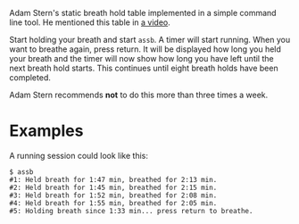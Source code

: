 Adam Stern's static breath hold table implemented in a
simple command line tool. He mentioned this table in [a
video](https://www.youtube.com/watch?v=eXBZUee4EpY&t=224).

Start holding your breath and start `assb`. A timer will start running.
When you want to breathe again, press return. It will be displayed how
long you held your breath and the timer will now show how long you have
left until the next breath hold starts. This continues until eight
breath holds have been completed.

Adam Stern recommends **not** to do this more than three times a week.

# Examples
A running session could look like this:

```console
$ assb
#1: Held breath for 1:47 min, breathed for 2:13 min.
#2: Held breath for 1:45 min, breathed for 2:15 min.
#3: Held breath for 1:52 min, breathed for 2:08 min.
#4: Held breath for 1:55 min, breathed for 2:05 min.
#5: Holding breath since 1:33 min... press return to breathe.
```
